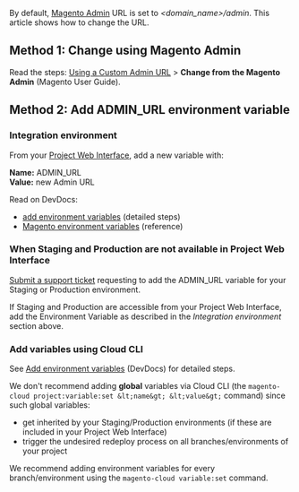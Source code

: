 By default, [Magento Admin](http://docs.magento.com/m2/ee/user_guide/stores/admin.html) URL is set to _&lt;domain\_name&gt;/admin_. This article shows how to change the URL.

## Method 1: Change using Magento Admin

Read the steps: [Using a Custom Admin URL](http://docs.magento.com/m2/ee/user_guide/stores/store-urls-custom-admin.html) &gt; __Change from the Magento Admin__ (Magento User Guide).

## Method 2: Add ADMIN\_URL environment variable

### Integration environment

From your [Project Web Interface](http://devdocs.magento.com/guides/v2.2/cloud/project/project-webint-basic.html), add a new variable with:

__Name:__ ADMIN\_URL  
__Value:__ new Admin URL

Read on DevDocs:

*   [add environment variables](http://devdocs.magento.com/guides/v2.2/cloud/project/project-webint-basic.html#env) (detailed steps)
*   [Magento environment variables](http://devdocs.magento.com/guides/v2.2/cloud/env/environment-vars_magento.html) (reference)

### When Staging and Production are not available in Project Web Interface

[Submit a support ticket](https://support.magento.com/hc/en-us/articles/360019088251) requesting to add the ADMIN\_URL variable for your Staging or Production environment.

If Staging and Production are accessible from your Project Web Interface, add the Environment Variable as described in the _Integration environment_ section above.

### Add variables using Cloud CLI

See [Add environment variables](http://devdocs.magento.com/guides/v2.2/cloud/env/environment-vars_magento.html#addvariables) (DevDocs) for detailed steps.

We don't recommend adding __global__ variables via Cloud CLI (the `` magento-cloud project:variable:set &lt;name&gt; &lt;value&gt; `` command) since such global variables:

*   get inherited by your Staging/Production environments (if these are included in your Project Web Interface)
*   trigger the undesired redeploy process on all branches/environments of your project

We recommend adding environment variables for every branch/environment using the `` magento-cloud variable:set `` command.